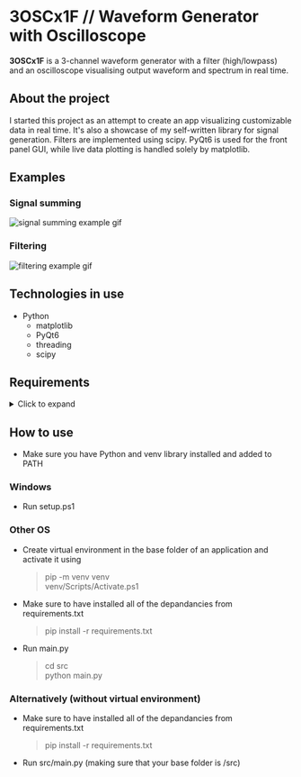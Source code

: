 # **3OSCx1F**   //    Waveform Generator with Oscilloscope
**3OSCx1F** is a 3-channel waveform generator with a filter (high/lowpass) and an oscilloscope visualising output waveform and spectrum in real time.<br>

## About the project
I started this project as an attempt to create an app visualizing customizable data in real time. It's also a showcase of my self-written library for signal generation. Filters are implemented using scipy. PyQt6 is used for the front panel GUI, while live data plotting is handled solely by matplotlib. 

## Examples
### Signal summing
![signal summing example gif](https://github.com/arseem/3OSCx1F/blob/master/example/Signal%20sum%20example.gif "Signal summing example")

### Filtering
![filtering example gif](https://github.com/arseem/3OSCx1F/blob/master/example/Filters%20example.gif "Filtering example")

## Technologies in use
- Python
  - matplotlib
  - PyQt6
  - threading
  - scipy
## Requirements

<details>
  <summary>Click to expand</summary>
  <ul>
    click==8.1.3 <br>
    colorama==0.4.4 <br>
    cycler==0.11.0 <br>
    fonttools==4.33.3 <br>
    kiwisolver==1.4.2 <br>
    matplotlib==3.5.2 <br>
    numpy==1.22.4 <br>
    packaging==21.3 <br>
    Pillow==9.1.1 <br>
    pyparsing==3.0.9 <br>
    PyQt6==6.3.0 <br>
    pyqt6-plugins==6.1.0.2.2 <br>
    PyQt6-Qt6==6.3.0 <br>
    PyQt6-sip==13.3.1 <br>
    pyqt6-tools==6.1.0.3.2 <br>
    python-dateutil==2.8.2 <br>
    python-dotenv==0.20.0 <br>
    qt6-applications==6.1.0.2.2 <br>
    qt6-tools==6.1.0.1.2 <br>
    scipy==1.8.1 <br>
    six==1.16.0 <br>
  </ul>
</details>

## How to use
- Make sure you have Python and venv library installed and added to PATH
### Windows
- Run setup.ps1
### Other OS
- Create virtual environment in the base folder of an application and activate it using<br>
  > pip -m venv venv<br>
  > venv/Scripts/Activate.ps1<br>
- Make sure to have installed all of the depandancies from requirements.txt<br>
  > pip install -r requirements.txt
- Run main.py<br>
  > cd src<br>python main.py


### Alternatively (without virtual environment)
- Make sure to have installed all of the depandancies from requirements.txt<br>
  > pip install -r requirements.txt
- Run src/main.py (making sure that your base folder is /src)<br><br>


